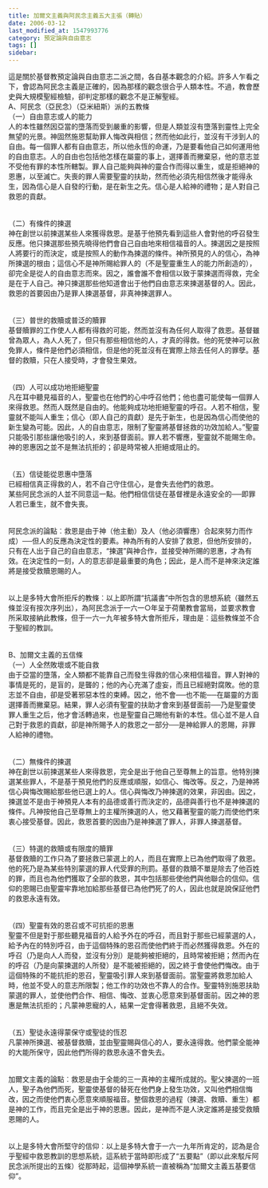 ```yaml
---
title: 加爾文主義與阿民念主義五大主張（轉貼）
date: 2006-03-12
last_modified_at: 1547993776
category: 預定論與自由意志
tags: []
sidebar: 
---
```


<p>這是關於基督教預定論與自由意志二派之間，各自基本觀念的介紹。許多人乍看之下，會認為阿民念主義是正確的，因為那樣的觀念很合乎人類本性。不過，教會歷史與大規模聖經檢驗，卻判定那樣的觀念不是正解聖經。<br/><!--more-->A、阿民念（亞民念）（亞米紐斯）派的五教條 <br/>（一）自由意志或人的能力 <br/>人的本性雖然因亞當的墮落而受到嚴重的影響，但是人類並沒有墮落到靈性上完全無望的光景。神固然施恩幫助罪人悔改與相信；然而他如此行，並沒有干涉到人的自由。每一個罪人都有自由意志，所以他永恆的命運，乃是要看他自己如何運用他的自由意志。人的自由也包括他怎樣在屬靈的事上，選擇善而撇棄惡，他的意志並不受他有罪的本性所轄製。罪人自己能夠與神的靈合作而得以重生，或是拒絕神的恩惠，以至滅亡。失喪的罪人需要聖靈的扶助，然而他必須先相信然後才能得永生，因為信心是人自發的行動，是在新生之先。信心是人給神的禮物；是人對自己救恩的貢獻。<br/><br/><br/>（二）有條件的揀選 <br/>神在創世以前揀選某些人來獲得救恩。是基于他預先看到這些人會對他的呼召發生反應。他只揀選那些預先曉得他們會自己自由地來相信福音的人。揀選因之是按照人將要行的而決定，或是按照人的動作為揀選的條件。神所預見的人的信心，為神所揀選的根由；這信心不是神所賜給罪人的（不是聖靈重生人的能力所創造的），卻完全是從人的自由意志而來。因之，誰會誰不會相信以致于蒙揀選而得救，完全是在于人自己。神只揀選那些他知道會出于他們自由意志來揀選基督的人。因此，救恩的首要因由乃是罪人揀選基督，非真神揀選罪人。<br/><br/><br/>（三）普世的救贖或普泛的贖罪 <br/>基督贖罪的工作使人人都有得救的可能，然而並沒有為任何人取得了救恩。基督雖曾為眾人，為人人死了，但只有那些相信他的人，才真的得救。他的死使神可以赦免罪人，條件是他們必須相信，但是他的死並沒有在實際上除去任何人的罪孽。基督的救贖，只在人接受時，才會發生果效。<br/><br/><br/>（四）人可以成功地拒絕聖靈 <br/>凡在耳中聽見福音的人，聖靈也在他們的心中呼召他們；他也盡可能使每一個罪人來得救恩。然而人既然是自由的。他能夠成功地拒絕聖靈的呼召。人若不相信，聖靈就不能叫人重生；信心（即人自己的貢獻）是先于新生，也是因為信心而使他的新生變為可能。因此，人的自由意志，限制了聖靈將基督拯救的功效加給人。”聖靈只能吸引那些讓他吸引的人，來到基督面前。罪人若不響應，聖靈就不能賜生命。神的恩惠因之並不是無法抗拒的；卻是時常被人拒絕或阻止的。<br/><br/><br/>（五）信徒能從恩惠中墮落 <br/>已經相信真正得救的人，若不自己守住信心，是會失去他們的救恩。<br/>某些阿民念派的人並不同意這一點。他們相信信徒在基督裡是永遠安全的──即罪人若已重生，就不會失喪。<br/><br/><br/>阿民念派的論點︰救恩是由于神（他主動）及人（他必須響應）合起來努力而作成）──但人的反應為決定性的要素。神為所有的人安排了救恩，但他所安排的，只有在人出于自己的自由意志，“揀選”與神合作，並接受神所賜的恩惠，才為有效。在決定性的一刻，人的意志卻是最重要的角色；因此，是人而不是神來決定誰將是接受救贖恩賜的人。<br/><br/><br/>以上是多特大會所拒斥的教條︰以上即所謂“抗議書”中所包含的思想系統（雖然五條並沒有按次序列出），為阿民念派于一六一○年呈于荷蘭教會當局，並要求教會所采取接納此教條，但于一六一九年被多特大會所拒斥，理由是︰這些教條並不合于聖經的教訓。<br/><br/><br/>B、加爾文主義的五信條 <br/>（一）人全然敗壞或不能自救 <br/>由于亞當的墮落，全人類都不能靠自己而發生得救的信心來相信福音。罪人對神的事情是死的，是盲的，是聾的；他的內心充滿了虛妄，而且已經絕對腐敗。他的意志並不自由，卻是受著邪惡本性的束縛。因之，他不會──也不能──在屬靈的方面選擇善而撇棄惡。結果，罪人必須有聖靈的扶助才會來到基督面前──乃是聖靈使罪人重生之后，他才會活轉過來，也是聖靈自己賜他有新的本性。信心並不是人自己對于救恩的貢獻，卻是神所賜予人的救恩之一部分──是神給罪人的恩賜，非罪人給神的禮物。<br/><br/><br/>（二）無條件的揀選 <br/>神在創世以前揀選某些人來得救恩，完全是出于他自己至尊無上的旨意。他特別揀選某些罪人，不是基于預見他們的反應或順服，如信心、悔改等。反之，乃是神將信心與悔改賜給那些他已選上的人。信心與悔改乃神揀選的效果，非因由。因之，揀選並不是由于神預見人本有的品德或善行而決定的，品德與善行也不是神揀選的條件。凡神按他自己至尊無上的主權所揀選的人，他又藉著聖靈的能力而使他們來衷心接受基督。因此，救恩首要的因由乃是神揀選了罪人，非罪人揀選基督。<br/><br/><br/>（三）特選的救贖或有限度的贖罪 <br/>基督救贖的工作只為了要拯救已蒙選上的人，而且在實際上已為他們取得了救恩。他的死乃是為某些特別蒙選的罪人代受罪的刑罰。基督的救贖不單是除去了他百姓的罪，而且也為他們獲取了全部的救恩，其中包括那些使他們與他聯合的信仰。信仰的恩賜已由聖靈牢靠地加給那些基督已為他們死了的人，因此也就是說保証他們的救恩永遠有效。<br/><br/><br/>（四）聖靈有效的恩召或不可抗拒的恩惠 <br/>聖靈不但是對于那些聽見福音的人給予外在的呼召，而且對于那些已經蒙選的人，給予內在的特別呼召，由于這個特殊的恩召而使他們終于而必然獲得救恩。外在的呼召（乃是向人人而發，並沒有分別）是能夠被拒絕的，且時常被拒絕；然而內在的呼召（乃是向蒙揀選的人所發）是不能被拒絕的，因之終于會使他們悔改。由于這個特殊的不能抗拒的恩召，聖靈吸引罪人來到基督面前。當聖靈將救恩加給人時，他並不受人的意志所限製；他工作的功效也不靠人的合作。聖靈特別施恩扶助蒙選的罪人，並使他們合作、相信、悔改、並衷心愿意來到基督面前。因之神的恩惠是無法抗拒的；凡蒙神恩寵的人，結果一定會得著救恩，且絕不失效。<br/><br/><br/>（五）聖徒永遠得蒙保守或聖徒的恆忍 <br/>凡蒙神所揀選、被基督救贖，並由聖靈賜與信心的人，要永遠得救。他們蒙全能神的大能所保守，因此他們所得的救恩永遠不會失去。<br/><br/><br/>加爾文主義的論點︰救恩是由于全能的三一真神的主權所成就的。聖父揀選的一班人，聖子為他們而死，聖靈使基督的替死在他們身上發生功效，又叫他們相信悔改，因之而使他們衷心愿意來順服福音。整個救恩的過程（揀選、救贖、重生）都是神的工作，而且完全是出于神的恩惠。因此，是神而不是人決定誰將是接受救贖恩賜的人。<br/><br/><br/>以上是多特大會所堅守的信仰︰以上是多特大會于一六一九年所肯定的，認為是合乎聖經中救恩教訓的思想系統，這系統于當時即形成了“五要點”（即以此來駁斥阿民念派所提出的五條）從那時起，這個神學系統一直被稱為“加爾文主義五基要信仰”。<br/><br/><br/></p>